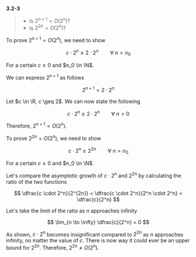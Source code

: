 **3.2-3** 

> - Is $2^{n+1} = O(2^n)$?
> - Is $2^{2n} = O(2^n)$?

To prove $2^{n+1} = O(2^n)$, we need to show

$$ c \cdot 2^n \geq 2 \cdot 2^n \qquad \forall \> n > n_0 $$

For a certain $c \geq 0$ and $n_0 \in \N$.

We can express $2^{n+1}$ as follows

$$ 2^{n+1} = 2 \cdot 2^n $$

Let $c \in \R, c \geq 2$. We can now state the following

$$ c \cdot 2^n \geq 2 \cdot 2^n \qquad \forall \> n > 0 $$

Therefore, $2^{n+1} = O(2^n)$.

To prove $2^{2n} = O(2^n)$, we need to show

$$ c \cdot 2^n \geq 2^{2n} \qquad \forall \> n > n_0 $$

For a certain $c \geq 0$ and $n_0 \in \N$.

Let's compare the asymptotic growth of $c \cdot 2^n$ and $2^{2n}$ by calculating the ratio of the two functions

$$ \dfrac{c \cdot 2^n}{2^{2n}} = \dfrac{c \cdot 2^n}{2^n \cdot 2^n} = \dfrac{c}{2^n} $$

Let's take the limit of the ratio as $n$ approaches infinity

$$ \lim_{n \to \infty} \dfrac{c}{2^n} = 0 $$

As shown, $c \cdot 2^n$ becomes insignificant compared to $2^{2n}$ as $n$ approaches infinity, no matter the value of $c$. There is now way it could ever be an upper bound for $2^{2n}$. Therefore, $2^{2n} \neq O(2^n)$.
